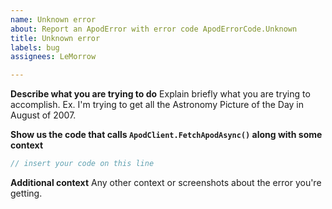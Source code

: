 ```yaml
---
name: Unknown error
about: Report an ApodError with error code ApodErrorCode.Unknown
title: Unknown error
labels: bug
assignees: LeMorrow

---
```


**Describe what you are trying to do**
Explain briefly what you are trying to accomplish. Ex. I'm trying to get all the Astronomy Picture of the Day in August of 2007.

**Show us the code that calls `ApodClient.FetchApodAsync()` along with some context**
```cs
// insert your code on this line
```

**Additional context**
Any other context or screenshots about the error you're getting.
